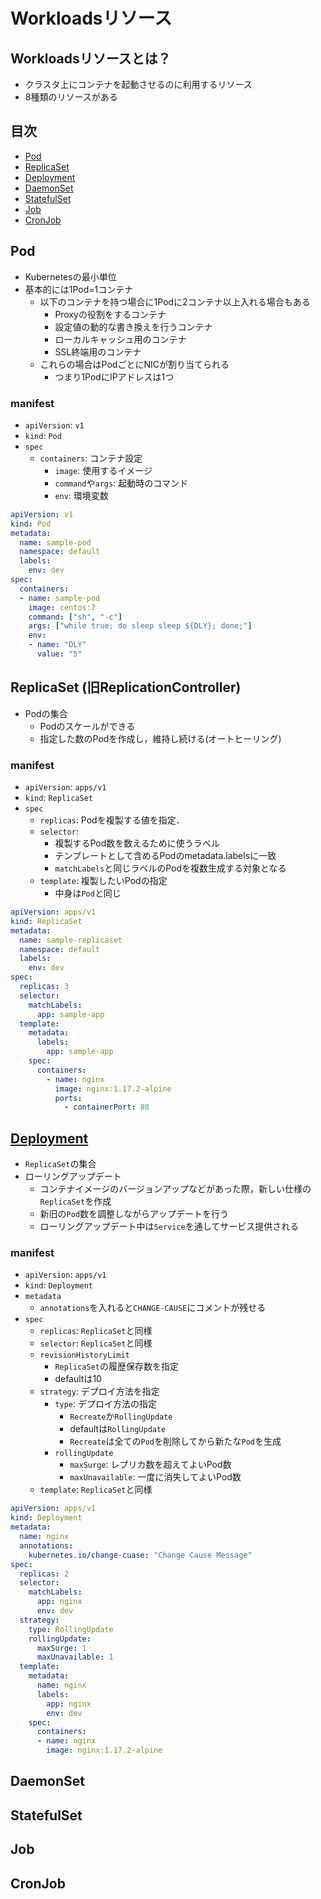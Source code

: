 # Workloadsリソース

## Workloadsリソースとは？
- クラスタ上にコンテナを起動させるのに利用するリソース
- 8種類のリソースがある

## 目次
- [Pod](#pod)
- [ReplicaSet](#replicaset-旧replicationcontroller)
- [Deployment](#deployment)
- [DaemonSet](#daemonset)
- [StatefulSet](#statefulset)
- [Job](#job)
- [CronJob](#cronjob)

## Pod
- Kubernetesの最小単位
- 基本的には1Pod=1コンテナ
    - 以下のコンテナを持つ場合に1Podに2コンテナ以上入れる場合もある
        - Proxyの役割をするコンテナ
        - 設定値の動的な書き換えを行うコンテナ
        - ローカルキャッシュ用のコンテナ
        - SSL終端用のコンテナ
    - これらの場合はPodごとにNICが割り当てられる
        - つまり1PodにIPアドレスは1つ

### manifest
- `apiVersion`: `v1`
- `kind`: `Pod`
- `spec`
    - `containers`: コンテナ設定
        - `image`: 使用するイメージ
        - `command`や`args`: 起動時のコマンド
        - `env`: 環境変数

```YAML
apiVersion: v1
kind: Pod
metadata:
  name: sample-pod
  namespace: default
  labels:
    env: dev
spec:
  containers:
  - name: sample-pod
    image: centos:7
    command: ["sh", "-c"]
    args: ["while true; do sleep sleep ${DLY}; done;"]
    env: 
    - name: "DLY"
      value: "5"
```

## ReplicaSet (旧ReplicationController)
- Podの集合
    - Podのスケールができる
    - 指定した数のPodを作成し，維持し続ける(オートヒーリング)

### manifest
- `apiVersion`: `apps/v1`
- `kind`: `ReplicaSet`
- `spec`
    - `replicas`: Podを複製する値を指定．
    - `selector`: 
        - 複製するPod数を数えるために使うラベル
        - テンプレートとして含めるPodのmetadata.labelsに一致
        - `matchLabels`と同じラベルのPodを複数生成する対象となる
    - `template`: 複製したいPodの指定
        - 中身は`Pod`と同じ

```YAML
apiVersion: apps/v1
kind: ReplicaSet
metadata:
  name: sample-replicaset
  namespace: default
  labels:
    env: dev
spec:
  replicas: 3
  selector:
    matchLabels:
      app: sample-app
  template:
    metadata:
      labels:
        app: sample-app
    spec:
      containers:
        - name: nginx
          image: nginx:1.17.2-alpine
          ports:
            - containerPort: 80
```

## [Deployment](https://kubernetes.io/docs/reference/kubernetes-api/workload-resources/deployment-v1/)
- `ReplicaSet`の集合
- ローリングアップデート
    - コンテナイメージのバージョンアップなどがあった際，新しい仕様の`ReplicaSet`を作成
    - 新旧の`Pod`数を調整しながらアップデートを行う
    - ローリングアップデート中は`Service`を通してサービス提供される

### manifest
- `apiVersion`: `apps/v1`
- `kind`: `Deployment`
- `metadata`
    - `annotations`を入れると`CHANGE-CAUSE`にコメントが残せる
- `spec`
    - `replicas`: `ReplicaSet`と同様
    - `selector`: `ReplicaSet`と同様
    - `revisionHistoryLimit`
        - `ReplicaSet`の履歴保存数を指定
        - defaultは10
    - `strategy`: デプロイ方法を指定
        - `type`: デプロイ方法の指定
            - `Recreate`か`RollingUpdate`
            - defaultは`RollingUpdate`
            - `Recreate`は全ての`Pod`を削除してから新たな`Pod`を生成
        - `rollingUpdate`
            - `maxSurge`: レプリカ数を超えてよいPod数
            - `maxUnavailable`: 一度に消失してよいPod数
    - `template`: `ReplicaSet`と同様

```YAML
apiVersion: apps/v1
kind: Deployment
metadata:
  name: nginx
  annotations:
    kubernetes.io/change-cuase: "Change Cause Message"
spec:
  replicas: 2
  selector:
    matchLabels:
      app: nginx
      env: dev
  strategy:
    type: RollingUpdate
    rollingUpdate:
      maxSurge: 1
      maxUnavailable: 1
  template:
    metadata:
      name: nginx
      labels:
        app: nginx
        env: dev
    spec:
      containers:
      - name: nginx
        image: nginx:1.17.2-alpine
```

## DaemonSet

## StatefulSet

## Job

## CronJob
